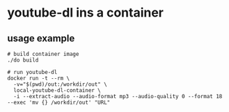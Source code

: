 # youtube-dl ins a container

## usage example

``` shell
# build container image
./do build

# run youtube-dl
docker run -t --rm \
  -v="$(pwd)/out:/workdir/out" \
  local-youtube-dl-container \
  -i --extract-audio --audio-format mp3 --audio-quality 0 --format 18 --exec 'mv {} /workdir/out' "URL"
```
